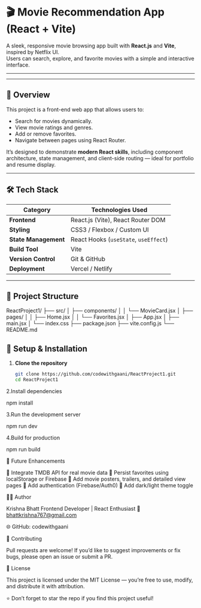 # 🎬 Movie Recommendation App (React + Vite)

A sleek, responsive movie browsing app built with **React.js** and **Vite**, inspired by Netflix UI.  
Users can search, explore, and favorite movies with a simple and interactive interface.

---

---

## 🧠 Overview

This project is a front-end web app that allows users to:
- Search for movies dynamically.
- View movie ratings and genres.
- Add or remove favorites.
- Navigate between pages using React Router.

It’s designed to demonstrate **modern React skills**, including component architecture, state management, and client-side routing — ideal for portfolio and resume display.

---

## 🛠️ Tech Stack

| Category | Technologies Used |
|-----------|------------------|
| **Frontend** | React.js (Vite), React Router DOM |
| **Styling** | CSS3 / Flexbox / Custom UI |
| **State Management** | React Hooks (`useState`, `useEffect`) |
| **Build Tool** | Vite |
| **Version Control** | Git & GitHub |
| **Deployment** | Vercel / Netlify |

---

## 📂 Project Structure
ReactProject1/
├── src/
│ ├── components/
│ │ └── MovieCard.jsx
│ ├── pages/
│ │ ├── Home.jsx
│ │ └── Favorites.jsx
│ ├── App.jsx
│ ├── main.jsx
│ └── index.css
├── package.json
├── vite.config.js
└── README.md

## 🧩 Setup & Installation

1. **Clone the repository**
   ```bash
   git clone https://github.com/codewithgaani/ReactProject1.git
   cd ReactProject1
2.Install dependencies

npm install

3.Run the development server

npm run dev

4.Build for production

npm run build

🧠 Future Enhancements

🚧 Integrate TMDB API for real movie data
💾 Persist favorites using localStorage or Firebase
🎥 Add movie posters, trailers, and detailed view pages
🔐 Add authentication (Firebase/Auth0)
🌙 Add dark/light theme toggle

🧑‍💻 Author

Krishna Bhatt
Frontend Developer | React Enthusiast
📧 bhattkrishna767@gmail.com

🌐 GitHub: codewithgaani

💬 Contributing

Pull requests are welcome!
If you’d like to suggest improvements or fix bugs, please open an issue or submit a PR.

🪪 License

This project is licensed under the MIT License — you’re free to use, modify, and distribute it with attribution.

⭐ Don’t forget to star the repo if you find this project useful!
